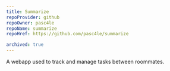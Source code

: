 ```yaml
---
title: Summarize
repoProvider: github
repoOwner: pasc4le
repoName: summarize
repoHref: https://github.com/pasc4le/summarize

archived: true
---
```


A webapp used to track and manage tasks between roommates.
